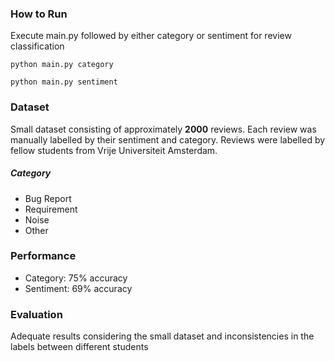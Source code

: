 ### How to Run
Execute main.py followed by either category or sentiment for review classification

`python main.py category`

`python main.py sentiment`

### Dataset
Small dataset consisting of approximately **2000** reviews. Each review was manually labelled by their sentiment and category. Reviews were labelled by fellow students from Vrije Universiteit Amsterdam.

##### Category
- Bug Report
- Requirement
- Noise
- Other

### Performance
- Category: 75% accuracy
- Sentiment: 69% accuracy

### Evaluation
Adequate results considering the small dataset and inconsistencies in the labels between different students